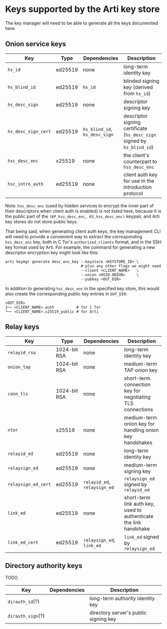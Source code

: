 # Keys supported by the Arti key store

The key manager will need to be able to generate all the keys documented here.

## Onion service keys

| Key                 | Type    | Dependencies                  | Description                                                             |
|---------------------|---------|-------------------------------|-------------------------------------------------------------------------|
| `hs_id`             | ed25519 | none                          | long-term identity key                                                  |
| `hs_blind_id`       | ed25519 | `hs_id`                       | blinded signing key (derived from `hs_id`)                              |
| `hs_desc_sign`      | ed25519 | none                          | descriptor signing key                                                  |
| `hs_desc_sign_cert` | ed25519 | `hs_blind_id`, `hs_desc_sign` | descriptor signing certificate (`hs_desc_sign` signed by `hs_blind_id`) |
| `hsc_desc_enc`      | x25519  | none                          | the client's counterpart to `hss_desc_enc`                              |
| `hsc_intro_auth`    | ed25519 | none                          | client auth key for use in the introduction protocol                    |

Note: `hss_desc_enc` (used by hidden services to encrypt the inner part of their
descriptors when client auth is enabled) is not listed here, because it is the
public part of the `(KP_hss_desc_enc, KS_hss_desc_enc)` keypair, and Arti key
stores do not store public keys.

That being said, when generating client auth keys, the key management CLI will
need to provide a convenient way to extract the corresponding `hss_desc_enc`
key, both in C Tor's `authorized_clients` format, and in the SSH key format used
by Arti. For example, the command for generating a new descriptor encryption key
might look like this:

```
arti keymgr generate desc_enc_key --keystore <KEYSTORE_ID> \
                                  # plus any other flags we might need
                                  --client <CLIENT_NAME>   \
                                  --onion <HSID.ONION>     \
                                  --pubkey <OUT_DIR>
```

In addition to generating `hsc_desc_enc` in the specified key store, this would
also create the corresponding public key entries in `OUT_DIR`:

```
<OUT_DIR>
├── <CLIENT_NAME>.auth          # for C Tor
└── <CLIENT_NAME>.x25519_public # for Arti
```

## Relay keys

| Key                 | Type         | Dependencies                  | Description                                                             |
|---------------------|--------------|-------------------------------|-------------------------------------------------------------------------|
| `relayid_rsa`       | 1024-bit RSA | none                          | long-term identity key                                                  |
| `onion_tap`         | 1024-bit RSA | none                          | medium-term TAP onion key                                               |
| `conn_tls`          | 1024-bit RSA | none                          | short-term connection key for negotiating TLS connections               |
| `ntor`              | x25519       | none                          | medium-term onion key for handling onion key handshakes                 |
| `relayid_ed`        | ed25519      | none                          | long-term identity key                                                  |
| `relaysign_ed`      | ed25519      | none                          | medium-term signing key                                                 |
| `relaysign_ed_cert` | ed25519      | `relayid_ed`, `relaysign_ed`  | `relaysign_ed` signed by `relayid_ed`                                   |
| `link_ed`           | ed25519      | none                          | short-term link auth key, used to authenticate the link handshake       |
| `link_ed_cert`      | ed25519      | `relaysign_ed`, `link_ed`     | `link_ed` signed by `relaysign_ed`                                      |


## Directory authority keys

TODO

| Key                 | Dependencies                  | Description                                                             |
|---------------------|-------------------------------|-------------------------------------------------------------------------|
| `dirauth_id`(?)     |                               | long-term authority identity key                                        |
| `dirauth_sign`(?)   |                               | directory server's public signing key                                   |
